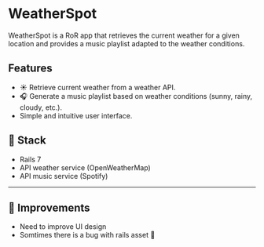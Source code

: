 # WeatherSpot

WeatherSpot is a RoR app that retrieves the current weather for a given location and provides a music playlist adapted to the weather conditions.

## Features

- ☀️ Retrieve current weather from a weather API.
- 🎧 Generate a music playlist based on weather conditions (sunny, rainy, cloudy, etc.).
- Simple and intuitive user interface.

## 🔧 Stack

- Rails 7
- API weather service (OpenWeatherMap)
- API music service (Spotify)

------------

## 🚧 Improvements

- Need to improve UI design
- Somtimes there is a bug with rails asset 🧐
